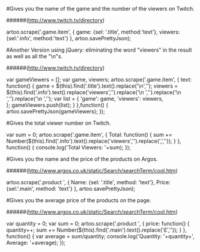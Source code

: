 #Gives you the name of the game and the number of the viewers on Twitch.

######(http://www.twitch.tv/directory)

artoo.scrape('.game.item', {
  game: {sel: '.title', method:'text'},
  viewers:{sel:'.info', method:'text'} 
  },
artoo.savePrettyJson);

#Another Version using jQuery: eliminating the word "viewers" in the result as well as all the "\n"s.

######(http://www.twitch.tv/directory)

var gameViewers = [];
var game, viewers;
artoo.scrape('.game.item', {
    text: function() {
  game = $(this).find('.title').text().replace('\n','');
  viewers = $(this).find('.info').text().replace('viewers','').replace('\n        ','').replace('\n      ','').replace('\n      ',''); 
var list = {
                'game': game,
                'viewers': viewers,  
            };
            gameViewers.push(list);
  }
},function() {
artoo.savePrettyJson(gameViewers);
});


#Gives the total viewer number on Twitch.

var sum = 0;
artoo.scrape('.game.item', {
  Total: function() {
   sum += Number($(this).find('.info').text().replace('viewers','').replace(',',''));
    }
}, function() {
    console.log('Total Viewers: '+sum); 
});


#Gives you the name and the price of the products on Argos.

######(http://www.argos.co.uk/static/Search/searchTerm/cool.htm)

artoo.scrape('.product     ', {
  Name: {sel: '.title', method: 'text'},
  Price: {sel:'.main', method: 'text'}
  },
artoo.savePrettyJson);

#Gives you the average price of the products on the page.

######(http://www.argos.co.uk/static/Search/searchTerm/cool.htm)

var quantity = 0;
var sum = 0;
artoo.scrape('.product     ', {
  price: function() {
    quantity++;
    sum += Number($(this).find('.main').text().replace('£',''));
    }
}, function() {
    var average = sum/quantity;
    console.log('Quantity: '+quantity+', Average: '+average); 
});

